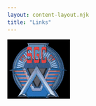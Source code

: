 ```yaml
---
layout: content-layout.njk
title: "Links"
---
```


<div class="content-image">
    <img src="/images/SG3.gif" alt="">
</div>